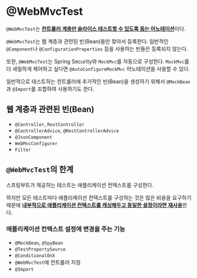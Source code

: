 # @WebMvcTest

`@WebMvcTest`는 <u>**컨트롤러 계층만 슬라이스 테스트할 수 있도록 돕는 어노테이션**</u>이다.

`@WebMvcTest`는 웹 계층과 관련된 빈(Bean)들만 찾아서 등록한다. 일반적인 `@Component`나 `@ConfigurationProperties` 등을 사용하는 빈들은 등록되지 않는다.

또한, `@WebMvcTest`는 Spring Security와 `MockMvc`를 자동으로 구성한다.
`MockMvc`를 더 세밀하게 제어하고 싶다면 `@AutoConfigureMockMvc` 어노테이션을 사용할 수 있다.

일반적으로 테스트하는 컨트롤러에 추가적인 빈(Bean)을 생성하기 위해서 `@MockBean`과 `@Import`를 조합하여 사용하기도 한다.

## 웹 계층과 관련된 빈(Bean)

- `@Controller`, `RestController`
- `@ControllerAdvice`, `@RestControllerAdvice`
- `@JsonComponent`
- `WebMvcConfigurer`
- `Filter`

## `@WebMvcTest`의 한계
스프링부트가 제공하는 테스트는 애플리케이션 컨텍스트를 구성한다. 

하지만 모든 테스트마다 애플리케이션 컨텍스트를 구성하는 것은 많은 비용을 요구하기 때문에 <u>**내부적으로 애플리케이션 컨텍스트를 캐싱해두고 동일한 설정이라면 재사용**</u>한다.

### 애플리케이션 컨텍스트 설정에 변경을 주는 기능
- `@MockBean`, `@SpyBean`
- `@TestPropertySource`
- `@ConditionalOnX`
- `@WebMvcTest`에 컨트롤러 지정
- `@Import` 
